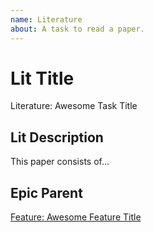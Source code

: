 ```yaml
---
name: Literature
about: A task to read a paper.
---
```


<!-- Issue title should mirror the Task Title. -->

# Lit Title

Literature: Awesome Task Title

## Lit Description

This paper consists of...

## Epic Parent

<!-- The link below should link to its Epic Parent. -->

[Feature: Awesome Feature Title](https://github.com/username/repository-name/issues/1)